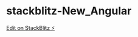 # stackblitz-New_Angular

[Edit on StackBlitz ⚡️](https://stackblitz.com/edit/stackblitz-starters-prbxzs)